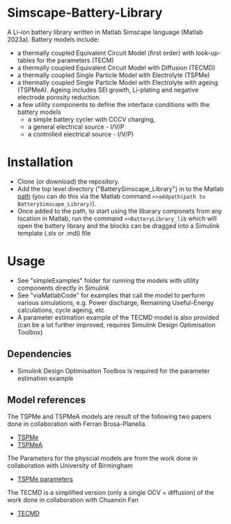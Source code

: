 # Simscape-Battery-Library
A Li-ion battery library written in Matlab Simscape language (Matlab 2023a). Battery models include: 
- a thermally coupled Equivalent Circuit Model (first order) with look-up-tables for the parameters (TECM)
- a thermally coupled Equivalent Circuit Model with Diffusion (TECMD)
- a thermally coupled Single Particle Model with Electrolyte (TSPMe)   
- a thermally coupled Single Particle Model with Electrolyte with ageing (TSPMeA). Ageing includes SEI growth, Li-plating and negative electrode porosity reduction. 
- a few utility components to define the interface conditions with the battery models
    - a simple battery cycler with CCCV charging, 
    - a general electrical source - I/V/P 
    - a controlled electrical source - I/V/P)

# Installation
- Clone (or download) the repository. 
- Add the top level directory ("BatterySimscape_Library") in to the Matlab [path](https://uk.mathworks.com/help/matlab/matlab_env/add-remove-or-reorder-folders-on-the-search-path.html) (you can do this via the Matlab command `>>addpath(path to BatterySimscape_Library)`).
- Once added to the path, to start using the libarary componets from any location in Matlab, run the command `>>BatteryLibrary_lib` which will open the battery library and the blocks can be dragged into a Simulink template (.slx or .mdl) file 

# Usage
- See "simpleExamples" folder for running the models with utility components directly in Simulink
- See "viaMatlabCode" for examples that call the model to perform various simulations, e.g. Power discharge, Remaining Useful-Energy calculations, cycle ageing, etc
- A parameter estimation example of the TECMD model is also provided (can be a lot further improved, requires Simulink Design Optimisation Toolbox)

## Dependencies
- Simulink Design Optimisation Toolbox is required for the parameter estimation example

## Model references 
The TSPMe and TSPMeA models are result of the following two papers done in collaboration with Ferran Brosa-Planella. 
- [TSPMe](https://www.sciencedirect.com/science/article/pii/S0013468621008148)
- [TSPMeA](https://www.sciencedirect.com/science/article/pii/S0307904X22005959)

The Parameters for the physcial models are from the work done in collaboration with University of Birmingham
- [TSPMe parameters](https://iopscience.iop.org/article/10.1149/1945-7111/ab9050/meta)

The TECMD is a simplified version (only a single OCV + diffusion) of the work done in collaboration with Chuanxin Fan
- [TECMD](https://wrap.warwick.ac.uk/166065/1/WRAP-Data-driven-identification-of-lithium-ion-batteries-Fan-22.pdf)
